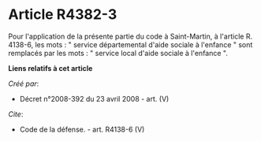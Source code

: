 # Article R4382-3

Pour l'application de la présente partie du code à Saint-Martin, à l'article R. 4138-6, les mots : " service départemental
d'aide sociale à l'enfance " sont remplacés par les mots : " service local d'aide sociale à l'enfance ".

**Liens relatifs à cet article**

_Créé par_:

  - Décret n°2008-392 du 23 avril 2008 - art. (V)

_Cite_:

  - Code de la défense. - art. R4138-6 (V)
